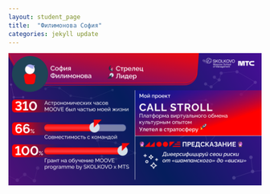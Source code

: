 ```yaml
---
layout: student_page
title:  "Филимонова София"
categories: jekyll update
---
```

<img class="img-fluid" src="/img/posts/Филимонова София.png" alt="moove-1">
